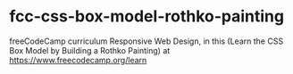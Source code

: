 # fcc-css-box-model-rothko-painting
freeCodeCamp curriculum Responsive Web Design, in this (Learn the CSS Box Model by Building a Rothko Painting) 
at https://www.freecodecamp.org/learn
